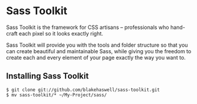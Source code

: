 Sass Toolkit
============

Sass Toolkit is the framework for CSS artisans – professionals who hand-craft each pixel so it looks exactly right.

Sass Toolkit will provide you with the tools and folder structure so that you can create beautiful and maintainable Sass, while giving you the freedom to create each and every element of your page exactly the way you want to.

Installing Sass Toolkit
-----------------------

    $ git clone git://github.com/blakehaswell/sass-toolkit.git
    $ mv sass-toolkit/* ~/My-Project/sass/